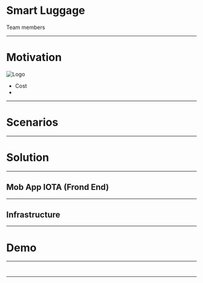 # Smart Luggage

Team members


---
# Motivation
![Logo](https://github.com/blockchained-mobility-hack/Smart-Luggage/blob/master/docs/OriginalStory.jpeg)

- Cost
- 


---
# Scenarios

---
# Solution


---
## Mob App IOTA (Frond End)

---
## Infrastructure 

---

# Demo

---
# 
---
